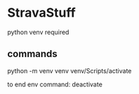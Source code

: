 # StravaStuff

python venv required 

commands 
--------
python -m venv venv
venv/Scripts/activate

to end env command: deactivate

